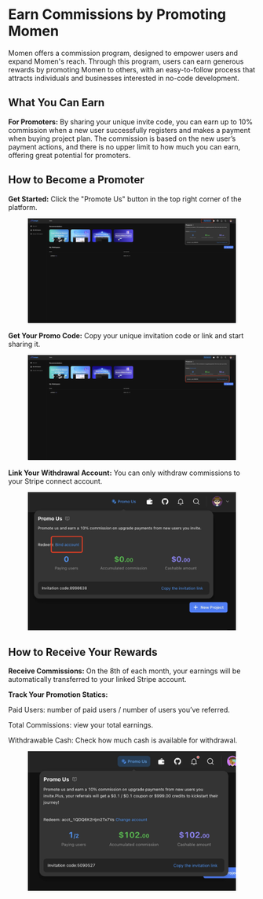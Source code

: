 # Earn Commissions by Promoting Momen

Momen offers a commission program, designed to empower users and expand Momen's reach. Through this program, users can earn generous rewards by promoting Momen to others, with an easy-to-follow process that attracts individuals and businesses interested in no-code development.

## What You Can Earn

**For Promoters:** By sharing your unique invite code, you can earn up to 10% commission when a new user successfully registers and makes a payment when buying project plan. The commission is based on the new user’s payment actions, and there is no upper limit to how much you can earn, offering great potential for promoters.

## How to Become a Promoter

**Get Started:** Click the "Promote Us" button in the top right corner of the platform.
<figure><img src="../.gitbook/assets/promous1.jpeg" alt=""><figcaption></figcaption></figure>

**Get Your Promo Code:** Copy your unique invitation code or link and start sharing it.
<figure><img src="../.gitbook/assets/promous2.jpeg" alt=""><figcaption></figcaption></figure>

**Link Your Withdrawal Account:** You can only withdraw commissions to your Stripe connect account.
<figure><img src="../.gitbook/assets/promous3.jpeg" alt=""><figcaption></figcaption></figure>

## How to Receive Your Rewards
**Receive Commissions:** On the 8th of each month, your earnings will be automatically transferred to your linked Stripe account.

**Track Your Promotion Statics:**

Paid Users: number of paid users / number of users you’ve referred.

Total Commissions: view your total earnings.

Withdrawable Cash: Check how much cash is available for withdrawal.
<figure><img src="../.gitbook/assets/promous4.jpeg" alt=""><figcaption></figcaption></figure>
